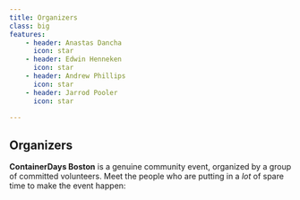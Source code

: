 ```yaml
---
title: Organizers
class: big
features:
    - header: Anastas Dancha
      icon: star
    - header: Edwin Henneken
      icon: star
    - header: Andrew Phillips
      icon: star
    - header: Jarrod Pooler
      icon: star

---
```


## Organizers

**ContainerDays Boston** is a genuine community event, organized by a group of committed volunteers. Meet the people who are putting in a _lot_ of spare time to make the event happen: